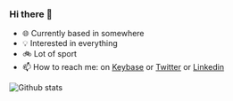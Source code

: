 ### Hi there 👋

- 🌐 Currently based in somewhere
- 💡 Interested in everything
- 🚲 Lot of sport
- 📫 How to reach me: on [Keybase](https://keybase.io/1modm) or [Twitter](https://twitter.com/1_mod_m) or [Linkedin](https://www.linkedin.com/in/mmorillo/)

![Github stats](https://github-readme-stats.vercel.app/api?username=1modm&show_icons=true&hide_title=true&hide_border=true&hide_rank=true&hide=contribs)
